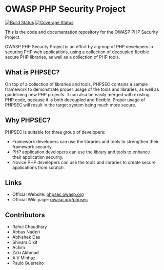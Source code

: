 # OWASP PHP Security Project

[![Build Status](https://travis-ci.org/OWASP/phpsec.png?branch=master)](https://travis-ci.org/OWASP/phpsec)
[![Coverage Status](https://coveralls.io/repos/OWASP/phpsec/badge.png?branch=master)](https://coveralls.io/r/OWASP/phpsec?branch=master)

This is the code and documentation repository for the OWASP PHP Security Project.

OWASP PHP Security Project is an effort by a group of PHP developers in securing PHP web applications, using a collection of decoupled flexible secure PHP libraries, as well as a collection of PHP tools.

## What is PHPSEC?

On top of a collection of libraries and tools, PHPSEC contains a sample framework to demonstrate proper usage of the tools and libraries, as well as guidelining new PHP projects. It can also be easily merged with existing PHP code, because it is both decoupled and flexible. Proper usage of PHPSEC will result in the target system being much more secure.

## Why PHPSEC?

PHPSEC is suitable for three group of developers:

* Framework developers can use the libraries and tools to strengthen their framework security.
* PHP application developers can use the library and tools to enhance their application security.
* Novice PHP developers can use the tools and libraries to create secure applications from scratch.

## Links

* Official Website: [phpsec.owasp.org](http://phpsec.owasp.org)
* Official Wiki page: [owasp.org/phpsec](https://owasp.org/index.php/phpsec)

## Contributors

* Rahul Chaudhary
* Abbas Naderi
* Abhishek Das
* Shivam Dixit
* Achim
* Zaki Akhmad
* A V Minhaz
* Paulo Guerreiro
